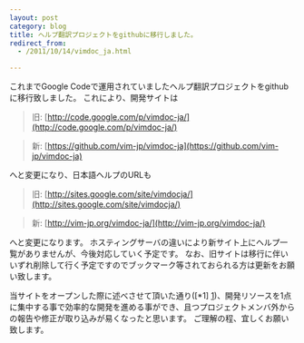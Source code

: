 ```yaml
---
layout: post
category: blog
title: ヘルプ翻訳プロジェクトをgithubに移行しました。
redirect_from:
  - /2011/10/14/vimdoc_ja.html

---
```


これまでGoogle Codeで運用されていましたヘルプ翻訳プロジェクトをgithubに移行致しました。
これにより、開発サイトは

> 旧: [http://code.google.com/p/vimdoc-ja/](http://code.google.com/p/vimdoc-ja/)

> 新: [https://github.com/vim-jp/vimdoc-ja](https://github.com/vim-jp/vimdoc-ja)

へと変更になり、日本語ヘルプのURLも

> 旧: [http://sites.google.com/site/vimdocja/](http://sites.google.com/site/vimdocja/)

> 新: [http://vim-jp.org/vimdoc-ja/](http://vim-jp.org/vimdoc-ja/)

へと変更になります。
ホスティングサーバの違いにより新サイト上にヘルプ一覧がありませんが、今後対応していく予定です。
なお、旧サイトは移行に伴いいずれ削除して行く予定ですのでブックマーク等されておられる方は更新をお願い致します。

当サイトをオープンした際に述べさせて頂いた通り([*1] [1])、開発リソースを1点に集中する事で効率的な開発を進める事ができ、且つプロジェクトメンバ外からの報告や修正が取り込みが易くなったと思います。
ご理解の程、宜しくお願い致します。

[1]: http://vim-jp.org/2011/09/16/start.html "vim-jp &raquo; vim-jpを作りました。"
